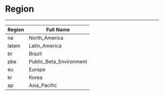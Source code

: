 # Region

-----------

| Region | Full Name               |
| ------ | ----------------------- |
| na     | North_America           |
| latam  | Latin_America           |
| br     | Brazil                  |
| pbe    | Public_Beta_Environment |
| eu     | Europe                  |
| kr     | Korea                   |
| ap     | Asia_Pacific            |